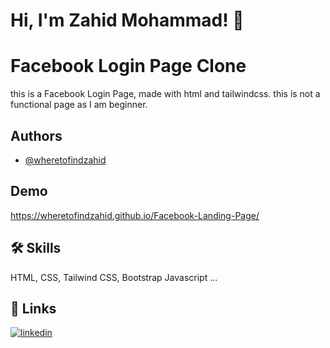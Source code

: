 
# Hi, I'm Zahid Mohammad! 👋


# Facebook Login Page Clone

this is a Facebook Login Page, made with html and tailwindcss.
this is not a functional page as I am beginner.


## Authors

- [@wheretofindzahid](https://www.github.com/wheretofindzahid)


## Demo

https://wheretofindzahid.github.io/Facebook-Landing-Page/


## 🛠 Skills
HTML, CSS, Tailwind CSS, Bootstrap Javascript ...


## 🔗 Links

[![linkedin](https://img.shields.io/badge/linkedin-0A66C2?style=for-the-badge&logo=linkedin&logoColor=white)](https://www.linkedin.com/in/zahid-mohammad-117579121/)


